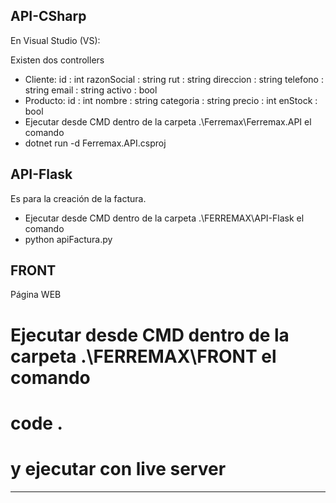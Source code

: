 ## API-CSharp
En Visual Studio (VS):

Existen dos controllers
- Cliente:
    id : int
    razonSocial : string
    rut : string
    direccion : string
    telefono : string
    email : string
    activo : bool
- Producto:
    id : int
    nombre : string
    categoria : string
    precio : int
    enStock : bool
- Ejecutar desde CMD dentro de la carpeta .\Ferremax\Ferremax.API el comando
- dotnet run -d Ferremax.API.csproj


## API-Flask
Es para la creación de la factura.
- Ejecutar desde CMD dentro de la carpeta .\FERREMAX\API-Flask el comando
- python apiFactura.py

## FRONT
Página WEB
# Ejecutar desde CMD dentro de la carpeta .\FERREMAX\FRONT el comando
# code .
# y ejecutar con live server

----
